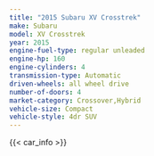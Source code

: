 ```yaml
---
title: "2015 Subaru XV Crosstrek"
make: Subaru
model: XV Crosstrek
year: 2015
engine-fuel-type: regular unleaded
engine-hp: 160
engine-cylinders: 4
transmission-type: Automatic
driven-wheels: all wheel drive
number-of-doors: 4
market-category: Crossover,Hybrid
vehicle-size: Compact
vehicle-style: 4dr SUV
---
```


{{< car_info >}}
